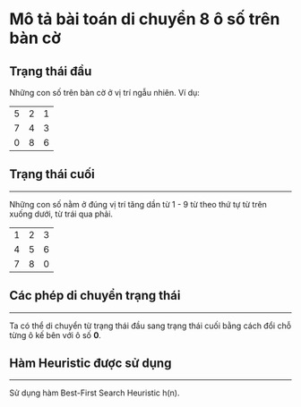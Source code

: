 # Mô tả bài toán di chuyển 8 ô số trên bàn cờ


## Trạng thái đầu


Những con số trên bàn cờ ở vị trí ngẫu nhiên. Ví dụ:

| | | |
|---------------- | --------------- | --------------- |
| 5    | 2    | 1    |
| 7    | 4    | 3    |
| 0    | 8    | 6    |

## Trạng thái cuối

---

Những con số nằm ở đúng vị trí tăng dần từ 1 - 9 từ theo thứ tự từ trên xuống dưới, từ trái qua phải.


| | | |
|---------------- | --------------- | --------------- |
| 1    | 2    | 3    |
| 4    | 5    | 6    |
| 7    | 8    | 0    |

## Các phép di chuyển trạng thái

---

Ta có thể di chuyển từ trạng thái đầu sang trạng thái cuối bằng cách đổi chỗ từng ô kế bên với ô số **0**.

## Hàm Heuristic được sử dụng

---

Sử dụng hàm Best-First Search Heuristic h(n).

